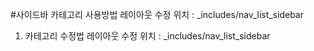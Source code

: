 
#사이드바 카테고리 사용방법
레이아웃 수정 위치 : _includes/nav_list_sidebar

1. 카테고리 수정법
레이아웃 수정 위치 : _includes/nav_list_sidebar

